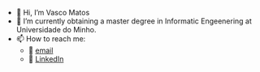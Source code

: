- 👋 Hi, I’m Vasco Matos
- 🌱 I’m currently obtaining a master degree in Informatic Engeenering at Universidade do Minho.
- 📫 How to reach me:
    - 📧 [email](vasco.matos.2001@gmail.com)
    - 🔗 [LinkedIn](https://www.linkedin.com/in/vasco--matos/)

<!---
vasco1m/vasco1m is a ✨ special ✨ repository because its `README.md` (this file) appears on your GitHub profile.
You can click the Preview link to take a look at your changes.
--->
